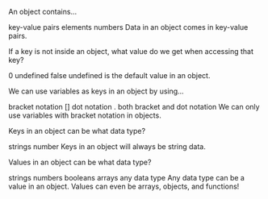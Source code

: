 <quiz>
  <question>
    <p>An object contains...</p>
    <answer correct>key-value pairs</answer>
    <answer>elements</answer>
    <answer>numbers</answer>
    <explanation>Data in an object comes in key-value pairs.</explanation>
  </question>
</quiz>

<quiz>
  <question>
    <p>If a key is not inside an object, what value do we get when accessing that key?</p>
    <answer>0</answer>
    <answer correct>undefined</answer>
    <answer>false</answer>
    <explanation>undefined is the default value in an object.</explanation>
  </question>
</quiz>

<quiz>
  <question>
    <p>We can use variables as keys in an object by using...</p>
    <answer correct>bracket notation []</answer>
    <answer>dot notation .</answer>
    <answer>both bracket and dot notation</answer>
    <explanation>We can only use variables with bracket notation in objects.</explanation>
  </question>
</quiz>

<quiz>
  <question>
    <p>Keys in an object can be what data type?</p>
    <answer correct>strings</answer>
    <answer>number</answer>
    <explanation>Keys in an object will always be string data.</explanation>
  </question>
</quiz>

<quiz>
  <question>
    <p>Values in an object can be what data type?</p>
    <answer>strings</answer>
    <answer>numbers</answer>
    <answer>booleans</answer>
    <answer>arrays</answer>
    <answer correct>any data type</answer>
    <explanation>Any data type can be a value in an object. Values can even be arrays, objects, and functions!</explanation>
  </question>
</quiz>
